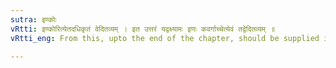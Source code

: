 ```yaml
---
sutra: इण्कोः
vRtti: इण्कोरित्येतदधिकृतं वेदितव्यम् । इत उत्तरं यद्वक्ष्यामः इणः कवर्गाच्चेत्येवं तद्वेदितव्यम् ॥
vRtti_eng: From this, upto the end of the chapter, should be supplied in every _sutra_, the following :- 'when a vowel (with the exception of अ or आ), or a र or a guttural precedes'.

---
```

